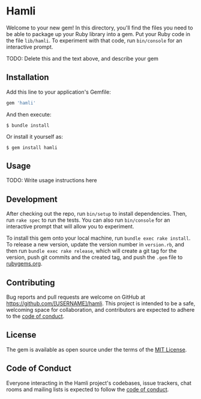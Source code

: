 # Hamli

Welcome to your new gem! In this directory, you'll find the files you need to be able to package up your Ruby library into a gem. Put your Ruby code in the file `lib/hamli`. To experiment with that code, run `bin/console` for an interactive prompt.

TODO: Delete this and the text above, and describe your gem

## Installation

Add this line to your application's Gemfile:

```ruby
gem 'hamli'
```

And then execute:

    $ bundle install

Or install it yourself as:

    $ gem install hamli

## Usage

TODO: Write usage instructions here

## Development

After checking out the repo, run `bin/setup` to install dependencies. Then, run `rake spec` to run the tests. You can also run `bin/console` for an interactive prompt that will allow you to experiment.

To install this gem onto your local machine, run `bundle exec rake install`. To release a new version, update the version number in `version.rb`, and then run `bundle exec rake release`, which will create a git tag for the version, push git commits and the created tag, and push the `.gem` file to [rubygems.org](https://rubygems.org).

## Contributing

Bug reports and pull requests are welcome on GitHub at https://github.com/[USERNAME]/hamli. This project is intended to be a safe, welcoming space for collaboration, and contributors are expected to adhere to the [code of conduct](https://github.com/[USERNAME]/hamli/blob/master/CODE_OF_CONDUCT.md).

## License

The gem is available as open source under the terms of the [MIT License](https://opensource.org/licenses/MIT).

## Code of Conduct

Everyone interacting in the Hamli project's codebases, issue trackers, chat rooms and mailing lists is expected to follow the [code of conduct](https://github.com/[USERNAME]/hamli/blob/master/CODE_OF_CONDUCT.md).
